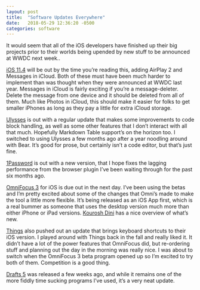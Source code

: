 ```yaml
---
layout: post
title:  "Software Updates Everywhere"
date:   2018-05-29 12:36:20 -0500
categories: software 
---
```


It would seem that all of the iOS developers have finished up their big projects prior to their worlds being upended by new stuff to be announced at WWDC next week..

[iOS 11.4][apple] will be out by the time you’re reading this, adding AirPlay 2 and Messages in iCloud. Both of these must have been much harder to implement than was thought when they were announced at WWDC last year. Messages in iCloud is fairly exciting if you’re a message-deleter. Delete the message from one device and it should be deleted from all of them. Much like Photos in iCloud, this should make it easier for folks to get smaller iPhones as long as they pay a little for extra iCloud storage. 

[Ulysses][ulyssesapp] is out with a regular update that makes some improvements to code block handling, as well as some other features that I don’t interact with all that much. Hopefully Markdown Table support’s on the horizon too. I switched to using Ulysses a few months ago after a year noodling around with Bear. It’s good for prose, but certainly isn’t a code editor, but that’s just fine. 

[1Password][1password] is out with a new version, that I hope fixes the lagging performance from the browser plugin I’ve been waiting through for the past six months ago. 

[OmniFocus 3][omnigroup] for iOS is due out in the next day. I’ve been using the betas and I’m pretty excited about some of the changes that Omni’s made to make the tool a little more flexible. It’s being released as an iOS App first, which is a real bummer as someone that uses the desktop version much more than either iPhone or iPad versions. [Kourosh Dini][usingomnifocus] has a nice overview of what’s new. 

[Things][culturedcode] also pushed out an update that brings keyboard shortcuts to their iOS version. I played around with Things back in the fall and really liked it. It didn’t have a lot of the power features that OmniFocus did, but re-ordering stuff and planning out the day in the morning was really nice. I was about to switch when the OmniFocus 3 beta program opened up so I’m excited to try both of them. Competition is a good thing. 

[Drafts 5][getdrafts] was released a few weeks ago, and while it remains one of the more fiddly time sucking programs I’ve used, it’s a very neat update. 

[1password]: https://support.1password.com/explore/whats-new-mac/
[apple]: https://www.apple.com/newsroom/2018/05/ios-11-4-brings-stereo-pairs-and-multi-room-audio-with-airplay-2/
[culturedcode]: https://culturedcode.com/things/whats-new/
[getdrafts]: http://getdrafts.com
[omnigroup]: https://www.omnigroup.com/blog/omnifocus-3-for-ios-available-for-pre-order
[ulyssesapp]: https://www.ulyssesapp.com/releases/
[usingomnifocus]: http://www.usingomnifocus.com/2018/05/impressions-of-omnifocus-3-releasing-may-30-on-ios/